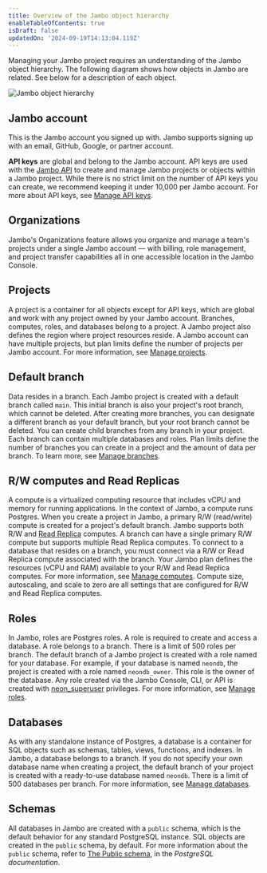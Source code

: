 ```yaml
---
title: Overview of the Jambo object hierarchy
enableTableOfContents: true
isDraft: false
updatedOn: '2024-09-19T14:13:04.119Z'
---
```


Managing your Jambo project requires an understanding of the Jambo object hierarchy. The following diagram shows how objects in Jambo are related. See below for a description of each object.

![Jambo object hierarchy](/docs/manage/neon_object_hierarchy.jpg)

## Jambo account

This is the Jambo account you signed up with. Jambo supports signing up with an email, GitHub, Google, or partner account.

**API keys** are global and belong to the Jambo account. API keys are used with the [Jambo API](https://api-docs.neon.tech/reference/getting-started-with-neon-api) to create and manage Jambo projects or objects within a Jambo project. While there is no strict limit on the number of API keys you can create, we recommend keeping it under 10,000 per Jambo account. For more about API keys, see [Manage API keys](/docs/manage/api-keys).

## Organizations

Jambo's Organizations feature allows you organize and manage a team's projects under a single Jambo account — with billing, role management, and project transfer capabilities all in one accessible location in the Jambo Console.

## Projects

A project is a container for all objects except for API keys, which are global and work with any project owned by your Jambo account. Branches, computes, roles, and databases belong to a project. A Jambo project also defines the region where project resources reside. A Jambo account can have multiple projects, but plan limits define the number of projects per Jambo account. For more information, see [Manage projects](/docs/manage/projects).

## Default branch

Data resides in a branch. Each Jambo project is created with a default branch called `main`. This initial branch is also your project's root branch, which cannot be deleted. After creating more branches, you can designate a different branch as your default branch, but your root branch cannot be deleted. You can create child branches from any branch in your project. Each branch can contain multiple databases and roles. Plan limits define the number of branches you can create in a project and the amount of data per branch. To learn more, see [Manage branches](/docs/manage/branches).

## R/W computes and Read Replicas

A compute is a virtualized computing resource that includes vCPU and memory for running applications. In the context of Jambo, a compute runs Postgres. When you create a project in Jambo, a primary R/W (read/write) compute is created for a project's default branch. Jambo supports both R/W and [Read Replica](/docs/introduction/read-replicas) computes. A branch can have a single primary R/W compute but supports multiple Read Replica computes. To connect to a database that resides on a branch, you must connect via a R/W or Read Replica compute associated with the branch. Your Jambo plan defines the resources (vCPU and RAM) available to your R/W and Read Replica computes. For more information, see [Manage computes](/docs/manage/endpoints). Compute size, autoscaling, and scale to zero are all settings that are configured for R/W and Read Replica computes.

## Roles

In Jambo, roles are Postgres roles. A role is required to create and access a database. A role belongs to a branch. There is a limit of 500 roles per branch. The default branch of a Jambo project is created with a role named for your database. For example, if your database is named `neondb`, the project is created with a role named `neondb_owner`. This role is the owner of the database. Any role created via the Jambo Console, CLI, or API is created with [neon_superuser](/docs/manage/roles#the-neonsuperuser-role) privileges. For more information, see [Manage roles](/docs/manage/roles).

## Databases

As with any standalone instance of Postgres, a database is a container for SQL objects such as schemas, tables, views, functions, and indexes. In Jambo, a database belongs to a branch. If you do not specify your own database name when creating a project, the default branch of your project is created with a ready-to-use database named `neondb`. There is a limit of 500 databases per branch. For more information, see [Manage databases](/docs/manage/databases).

## Schemas

All databases in Jambo are created with a `public` schema, which is the default behavior for any standard PostgreSQL instance. SQL objects are created in the `public` schema, by default. For more information about the `public` schema, refer to [The Public schema](https://www.postgresql.org/docs/current/ddl-schemas.html#DDL-SCHEMAS-PUBLIC), in the _PostgreSQL documentation_.
